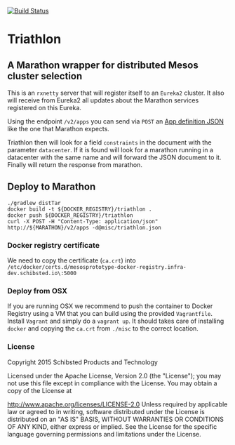 [![Build Status](https://travis.schibsted.io/spt-infrastructure/triathlon.svg?token=zyJNyfy6QrXmmKaFXRiZ&branch=master)](https://travis.schibsted.io/spt-infrastructure/triathlon)
# Triathlon

## A Marathon wrapper for distributed Mesos cluster selection

This is an `rxnetty` server that will register itself to an `Eureka2` cluster. It also will receive from Eureka2 all updates about the Marathon services registered on this Eureka.

Using the endpoint `/v2/apps` you can send via `POST` an [App definition JSON](https://mesosphere.github.io/marathon/docs/native-docker.html) like the one that Marathon expects.

Triathlon then will look for a field `constraints` in the document with the parameter `datacenter`. If it is found will look for a marathon running in a datacenter with the same name and will forward the JSON document to it. Finally will return the response from marathon.

## Deploy to Marathon

```
./gradlew distTar
docker build -t ${DOCKER_REGISTRY}/triathlon .
docker push ${DOCKER_REGISTRY}/triathlon
curl -X POST -H "Content-Type: application/json" http://${MARATHON}/v2/apps -d@misc/triathlon.json
```

### Docker registry certificate

We need to copy the certificate (`ca.crt`) into `/etc/docker/certs.d/mesosprototype-docker-registry.infra-dev.schibsted.io\:5000`

### Deploy from OSX

If you are running OSX we recommend to push the container to Docker Registry using a VM that you can build using the provided `Vagrantfile`. Install `Vagrant` and simply do a `vagrant up`. It should takes care of installing `docker` and copying the `ca.crt` from `./misc` to the correct location.

### License

Copyright 2015 Schibsted Products and Technology

Licensed under the Apache License, Version 2.0 (the "License"); you may not use this file except in compliance with the License. You may obtain a copy of the License at

http://www.apache.org/licenses/LICENSE-2.0
Unless required by applicable law or agreed to in writing, software distributed under the License is distributed on an "AS IS" BASIS, WITHOUT WARRANTIES OR CONDITIONS OF ANY KIND, either express or implied. See the License for the specific language governing permissions and limitations under the License.
